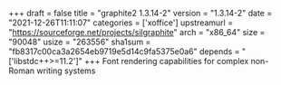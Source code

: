 +++
draft = false
title = "graphite2 1.3.14-2"
version = "1.3.14-2"
date = "2021-12-26T11:11:07"
categories = ['xoffice']
upstreamurl = "https://sourceforge.net/projects/silgraphite"
arch = "x86_64"
size = "90048"
usize = "263556"
sha1sum = "fb8317c00ca3a2654eb9719e5d14c9fa5375e0a6"
depends = "['libstdc++>=11.2']"
+++
Font rendering capabilities for complex non-Roman writing systems
